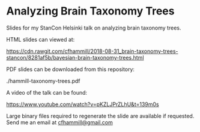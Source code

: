 # Analyzing Brain Taxonomy Trees

Slides for my StanCon Helsinki talk on analyzing brain taxonomy
trees.

HTML slides can viewed at:

https://cdn.rawgit.com/cfhammill/2018-08-31_brain-taxonomy-trees-stancon/8281af5b/bayesian-brain-taxonomy-trees.html

PDF slides can be downloaded from this repository:

./hammill-taxonomy-trees.pdf

A video of the talk can be found:

https://www.youtube.com/watch?v=pKZLJPrZLhU&t=139m0s

Large binary files required to regenerate the slide are
available if requested. Send me an email at cfhammill@gmail.com

